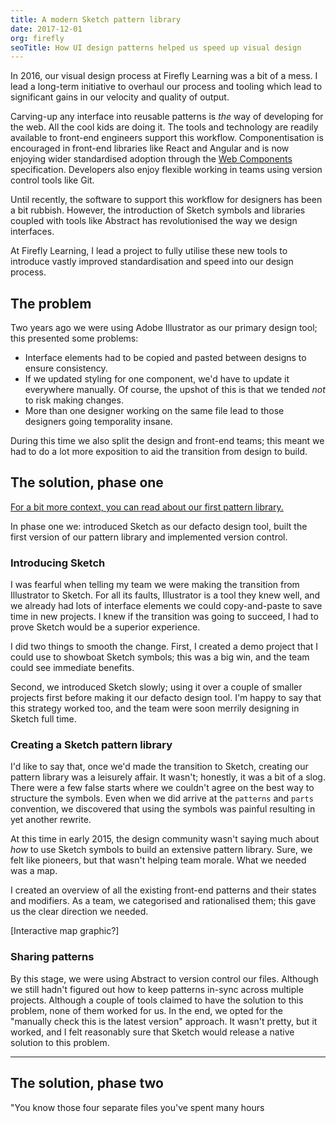 ```yaml
---
title: A modern Sketch pattern library
date: 2017-12-01
org: firefly
seoTitle: How UI design patterns helped us speed up visual design
---
```

In 2016, our visual design process at Firefly Learning was a bit of a mess.  I lead a long-term initiative to overhaul our process and tooling which lead to significant gains in our velocity and quality of output.

Carving-up any interface into reusable patterns is *the* way of developing for the web. All the cool kids are doing it. The tools and technology are readily available to front-end engineers support this workflow. Componentisation is encouraged in front-end libraries like React and Angular and is now enjoying wider standardised adoption through the [Web Components](https://www.w3.org/standards/techs/components#w3c_all) specification. Developers also enjoy flexible working in teams using version control tools like Git.

Until recently, the software to support this workflow for designers has been a bit rubbish. However, the introduction of Sketch symbols and libraries coupled with tools like Abstract has revolutionised the way we design interfaces.

At Firefly Learning, I lead a project to fully utilise these new tools to introduce vastly improved standardisation and speed into our design process.

## The problem

Two years ago we were using Adobe Illustrator as our primary design tool; this presented some problems:

*  Interface elements had to be copied and pasted between designs to ensure consistency.
*  If we updated styling for one component, we'd have to update it everywhere manually. Of course, the upshot of this is that we tended *not* to risk making changes. 
*  More than one designer working on the same file lead to those designers going temporality insane.

During this time we also split the design and front-end teams; this meant we had to do a lot more exposition to aid the transition from design to build.

## The solution, phase one

[For a bit more context, you can read about our first pattern library.](/articles/5/)

In phase one we: introduced Sketch as our defacto design tool, built the first version of our pattern library and implemented version control.

### Introducing Sketch

I was fearful when telling my team we were making the transition from Illustrator to Sketch. For all its faults, Illustrator is a tool they knew well, and we already had lots of interface elements we could copy-and-paste to save time in new projects. I knew if the transition was going to succeed, I had to prove Sketch would be a superior experience. 

I did two things to smooth the change. First, I created a demo project that I could use to showboat Sketch symbols; this was a big win, and the team could see immediate benefits. 

Second, we introduced Sketch slowly; using it over a couple of smaller projects first before making it our defacto design tool. I'm happy to say that this strategy worked too, and the team were soon merrily designing in Sketch full time.

### Creating a Sketch pattern library

I'd like to say that, once we'd made the transition to Sketch, creating our pattern library was a leisurely affair. It wasn't; honestly, it was a bit of a slog. There were a few false starts where we couldn't agree on the best way to structure the symbols. Even when we did arrive at the `patterns` and `parts` convention, we discovered that using the symbols was painful resulting in yet another rewrite.

At this time in early 2015, the design community wasn't saying much about *how* to use Sketch symbols to build an extensive pattern library. Sure, we felt like pioneers, but that wasn't helping team morale. What we needed was a map.

I created an overview of all the existing front-end patterns and their states and modifiers. As a team, we categorised and rationalised them; this gave us the clear direction we needed.

[Interactive map graphic?]

### Sharing patterns

By this stage, we were using Abstract to version control our files. Although we still hadn't figured out how to keep patterns in-sync across multiple projects. Although a couple of tools claimed to have the solution to this problem, none of them worked for us. In the end, we opted for the "manually check this is the latest version" approach. It wasn't pretty, but it worked, and I felt reasonably sure that Sketch would release a native solution to this problem.

---

## The solution, phase two

"You know those four separate files you've spent many hours